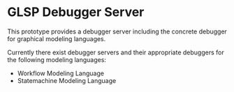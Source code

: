 # GLSP Debugger Server
This prototype provides a debugger server including the concrete debugger for graphical modeling languages.

Currently there exist debugger servers and their appropriate debuggers for the following modeling languages:
  - Workflow Modeling Language
  - Statemachine Modeling Language
